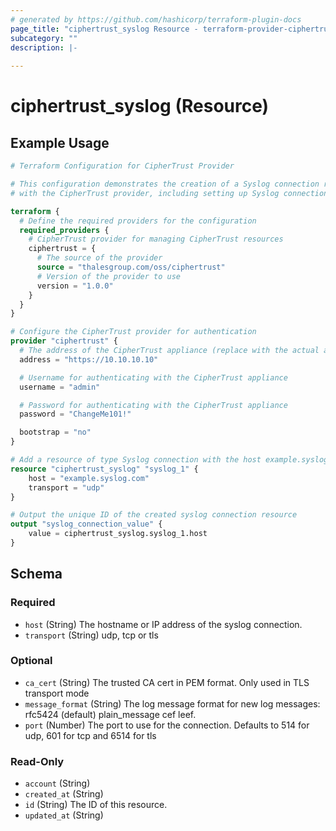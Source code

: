 ```yaml
---
# generated by https://github.com/hashicorp/terraform-plugin-docs
page_title: "ciphertrust_syslog Resource - terraform-provider-ciphertrust"
subcategory: ""
description: |-
  
---
```


# ciphertrust_syslog (Resource)



## Example Usage

```terraform
# Terraform Configuration for CipherTrust Provider

# This configuration demonstrates the creation of a Syslog connection resource
# with the CipherTrust provider, including setting up Syslog connection details.

terraform {
  # Define the required providers for the configuration
  required_providers {
    # CipherTrust provider for managing CipherTrust resources
    ciphertrust = {
      # The source of the provider
      source = "thalesgroup.com/oss/ciphertrust"
      # Version of the provider to use
      version = "1.0.0"
    }
  }
}

# Configure the CipherTrust provider for authentication
provider "ciphertrust" {
  # The address of the CipherTrust appliance (replace with the actual address)
  address = "https://10.10.10.10"

  # Username for authenticating with the CipherTrust appliance
  username = "admin"

  # Password for authenticating with the CipherTrust appliance
  password = "ChangeMe101!"

  bootstrap = "no"
}

# Add a resource of type Syslog connection with the host example.syslog.com
resource "ciphertrust_syslog" "syslog_1" {
    host = "example.syslog.com"
    transport = "udp"
}

# Output the unique ID of the created syslog connection resource
output "syslog_connection_value" {
	value = ciphertrust_syslog.syslog_1.host
}
```

<!-- schema generated by tfplugindocs -->
## Schema

### Required

- `host` (String) The hostname or IP address of the syslog connection.
- `transport` (String) udp, tcp or tls

### Optional

- `ca_cert` (String) The trusted CA cert in PEM format. Only used in TLS transport mode
- `message_format` (String) The log message format for new log messages: rfc5424 (default) plain_message cef leef.
- `port` (Number) The port to use for the connection. Defaults to 514 for udp, 601 for tcp and 6514 for tls

### Read-Only

- `account` (String)
- `created_at` (String)
- `id` (String) The ID of this resource.
- `updated_at` (String)

